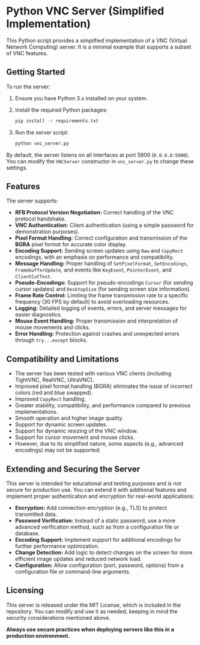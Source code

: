 # Python VNC Server (Simplified Implementation)

This Python script provides a simplified implementation of a VNC (Virtual Network Computing) server. It is a minimal example that supports a subset of VNC features.

## Getting Started

To run the server:

1.  Ensure you have Python 3.x installed on your system.
2.  Install the required Python packages:

    ```bash
    pip install -r requirements.txt
    ```
3.  Run the server script:

    ```bash
    python vnc_server.py
    ```

By default, the server listens on all interfaces at port 5900 (`0.0.0.0:5900`). You can modify the `VNCServer` constructor in `vnc_server.py` to change these settings.

## Features

The server supports:

-   **RFB Protocol Version Negotiation:** Correct handling of the VNC protocol handshake.
-   **VNC Authentication:** Client authentication (using a simple password for demonstration purposes).
-   **Pixel Format Handling:** Correct configuration and transmission of the **BGRA** pixel format for accurate color display.
-   **Encoding Support:** Sending screen updates using `Raw` and `CopyRect` encodings, with an emphasis on performance and compatibility.
-   **Message Handling:** Proper handling of `SetPixelFormat`, `SetEncodings`, `FramebufferUpdate`, and events like `KeyEvent`, `PointerEvent`, and `ClientCutText`.
-   **Pseudo-Encodings:** Support for pseudo-encodings `Cursor` (for sending cursor updates) and `DesktopSize` (for sending screen size information).
-   **Frame Rate Control:** Limiting the frame transmission rate to a specific frequency (30 FPS by default) to avoid overloading resources.
-   **Logging:** Detailed logging of events, errors, and server messages for easier diagnostics.
-   **Mouse Event Handling:** Proper transmission and interpretation of mouse movements and clicks.
-   **Error Handling:** Protection against crashes and unexpected errors through `try...except` blocks.

## Compatibility and Limitations

-   The server has been tested with various VNC clients (including TightVNC, RealVNC, UltraVNC).
-   Improved pixel format handling (BGRA) eliminates the issue of incorrect colors (red and blue swapped).
-   Improved `CopyRect` handling.
-   Greater stability, compatibility, and performance compared to previous implementations.
-   Smooth operation and higher image quality.
-   Support for dynamic screen updates.
-   Support for dynamic resizing of the VNC window.
-   Support for cursor movement and mouse clicks.
-   However, due to its simplified nature, some aspects (e.g., advanced encodings) may not be supported.

## Extending and Securing the Server

This server is intended for educational and testing purposes and is not secure for production use. You can extend it with additional features and implement proper authentication and encryption for real-world applications:

*   **Encryption:** Add connection encryption (e.g., TLS) to protect transmitted data.
*   **Password Verification:** Instead of a static password, use a more advanced verification method, such as from a configuration file or database.
*   **Encoding Support:** Implement support for additional encodings for further performance optimization.
*   **Change Detection:** Add logic to detect changes on the screen for more efficient image updates and reduced network load.
*   **Configuration:** Allow configuration (port, password, options) from a configuration file or command-line arguments.

## Licensing

This server is released under the MIT License, which is included in the repository. You can modify and use it as needed, keeping in mind the security considerations mentioned above.

**Always use secure practices when deploying servers like this in a production environment.**